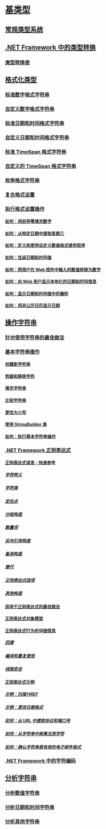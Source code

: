 # [基类型](index.md)
## [常规类型系统](common-type-system.md)
## [.NET Framework 中的类型转换](type-conversion.md)
### [类型转换表](conversion-tables.md)
## [格式化类型](formatting-types.md)
### [标准数字格式字符串](standard-numeric-format-strings.md)
### [自定义数字格式字符串](custom-numeric-format-strings.md)
### [标准日期和时间格式字符串](standard-date-and-time-format-strings.md)
### [自定义日期和时间格式字符串](custom-date-and-time-format-strings.md)
### [标准 TimeSpan 格式字符串](standard-timespan-format-strings.md)
### [自定义的 TimeSpan 格式字符串](custom-timespan-format-strings.md)
### [枚举格式字符串](enumeration-format-strings.md)
### [复合格式设置](composite-formatting.md)
### [执行格式设置操作](performing-formatting-operations.md)
#### [如何：用前导零填充数字](how-to-pad-a-number-with-leading-zeros.md)
#### [如何：从特定日期中提取星期几](how-to-extract-the-day-of-the-week-from-a-specific-date.md)
#### [如何：定义和使用自定义数值格式提供程序](how-to-define-and-use-custom-numeric-format-providers.md)
#### [如何：往返日期和时间值](how-to-round-trip-date-and-time-values.md)
#### [如何：将用户在 Web 控件中输入的数值转换为数字](how-to-convert-numeric-user-input-in-web-controls-to-numbers.md)
#### [如何：向 Web 用户显示本地化的日期和时间信息](how-to-display-localized-date-and-time-information-to-web-users.md)
#### [如何：显示日期和时间值中的毫秒](how-to-display-milliseconds-in-date-and-time-values.md)
#### [如何：用非公历日历显示日期](how-to-display-dates-in-non-gregorian-calendars.md)
## [操作字符串](manipulating-strings.md)
### [针对使用字符串的最佳做法](best-practices-strings.md)
### [基本字符串操作](basic-string-operations.md)
#### [创建新字符串](creating-new.md)
#### [剪裁和移除字符](trimming.md)
#### [填充字符串](padding.md)
#### [比较字符串](comparing.md)
#### [更改大小写](changing-case.md)
#### [使用 StringBuilder 类](stringbuilder.md)
#### [如何：执行基本字符串操作](basic-manipulations.md)
### [.NET Framework 正则表达式](regular-expressions.md)
#### [正则表达式语言 - 快速参考](regular-expression-language-quick-reference.md)
##### [字符转义](character-escapes-in-regular-expressions.md)
##### [字符类](character-classes-in-regular-expressions.md)
##### [定位点](anchors-in-regular-expressions.md)
##### [分组构造](grouping-constructs-in-regular-expressions.md)
##### [数量词](quantifiers-in-regular-expressions.md)
##### [反向引用构造](backreference-constructs-in-regular-expressions.md)
##### [备用构造](alternation-constructs-in-regular-expressions.md)
##### [替代](substitutions-in-regular-expressions.md)
##### [正则表达式选项](regular-expression-options.md)
##### [其他构造](miscellaneous-constructs-in-regular-expressions.md)
#### [适用于正则表达式的最佳做法](best-practices.md)
#### [正则表达式对象模型](the-regular-expression-object-model.md)
#### [正则表达式行为的详细信息](details-of-regular-expression-behavior.md)
##### [回溯](backtracking-in-regular-expressions.md)
##### [编译和重复使用](compilation-and-reuse-in-regular-expressions.md)
##### [线程安全](thread-safety-in-regular-expressions.md)
#### [正则表达式示例](regular-expression-examples.md)
##### [示例：扫描 HREF](regular-expression-example-scanning-for-hrefs.md)
##### [示例：更改日期格式](regular-expression-example-changing-date-formats.md)
##### [如何：从 URL 中提取协议和端口号](how-to-extract-a-protocol-and-port-number-from-a-url.md)
##### [如何：从字符串中剥离无效字符](how-to-strip-invalid-characters-from-a-string.md)
##### [如何：确认字符串是有效的电子邮件格式](how-to-verify-that-strings-are-in-valid-email-format.md)
### [.NET Framework 中的字符编码](character-encoding.md)
## [分析字符串](parsing-strings.md)
### [分析数值字符串](parsing-numeric.md)
### [分析日期和时间字符串](parsing-datetime.md)
### [分析其他字符串](parsing-other.md)
